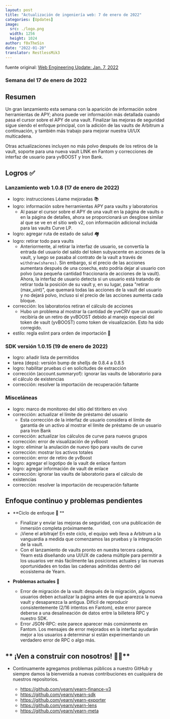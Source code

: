 ```yaml
---
layout: post
title: "Actualización de ingeniería web: 7 de enero de 2022"
categories: [Updates]
image:
  src: ./logo.png
  width: 1256
  height: 1024
author: f0xTheSin
date: "2022-01-20"
translator: RestlessMik3
---
```


fuente original: [Web Engineering Update: Jan. 7, 2022](https://yearnweb.substack.com/p/yearn-web-engineering-update-7d7)

### Semana del 17 de enero de 2022

## **Resumen**

Un gran lanzamiento esta semana con la aparición de información sobre herramientas de APY; ahora puede ver información más detallada cuando pasa el cursor sobre el APY de una vault. Finalizar las mejoras de seguridad sigue siendo el enfoque principal, con la adición de las vaults de Arbitrum a continuación, y también más trabajo para mejorar nuestra UI/UX multicadena.

Otras actualizaciones incluyen no más polvo después de los retiros de la vault, soporte para una nueva vault LINK en Fantom y correcciones de interfaz de usuario para yvBOOST y Iron Bank.

## **Logros ✅**

### **Lanzamiento web 1.0.8 (17 de enero de 2022)**

- logro: instrucciones Léame mejoradas 📚
- logro: información sobre herramientas APY para vaults y laboratorios
  - Al pasar el cursor sobre el APY de una vault en la página de vaults o en la página de detalles, ahora se proporcionará un desglose similar al que se ve en el sitio web v2, con información adicional incluida para las vaults Curve LP.
- logro: agregar ruta de estado de salud 🏘️
- logro: retirar todo para vaults
  - Anteriormente, al retirar la interfaz de usuario, se convertía la entrada del usuario del saldo del token subyacente en acciones de la vault, y luego se pasaba al contrato de la vault a través de `withdraw(shares)`. Sin embargo, si el precio de las acciones aumentara después de una cosecha, esto podría dejar al usuario con polvo (una pequeña cantidad fraccionaria de acciones de la vault). Ahora, la interfaz de usuario detecta si un usuario está tratando de retirar toda la posición de su vault y, en su lugar, pasa "retirar (max_uint)", que quemará todas las acciones de la vault del usuario y no dejará polvo, incluso si el precio de las acciones aumenta cada bloque.
- corrección: los laboratorios retiran el cálculo de acciones
  - Hubo un problema al mostrar la cantidad de yveCRV que un usuario recibiría de un retiro de yvBOOST debido al manejo especial del token de vault (yvBOOST) como token de visualización. Esto ha sido corregido.
- estilo: regla eslint para orden de importación 📝

### **SDK versión 1.0.15 (19 de enero de 2022)**

- logro: añadir lista de permitidos
- tarea (deps): versión bump de shelljs de 0.8.4 a 0.8.5
- logro: habilitar pruebas ci en solicitudes de extracción
- corrección (account.summaryof): ignorar las vaults de laboratorio para el cálculo de existencias
- corrección: resolver la importación de recuperación faltante

### **Misceláneas**

- logro: marco de monitoreo del sitio del titiritero en vivo
- corrección: actualizar el límite de préstamo del usuario
  - Esta corrección de la interfaz de usuario considera el límite de garantía de un activo al mostrar el límite de préstamo de un usuario para Iron Bank
- corrección: actualizar los cálculos de curve para nuevos grupos
- corrección: error de visualización de yvBoost
- logro: eliminar la anulación de nuevo tipo para vaults de curve
- corrección: mostrar los activos totales
- corrección: error de retiro de yvBoost
- logro: agregar el logotipo de la vault de enlace fantom
- logro: agregar información de vault de enlace
- corrección: ignorar las vaults de laboratorio para el cálculo de existencias
- corrección: resolver la importación de recuperación faltante

## **Enfoque continuo y problemas pendientes**

- **Ciclo de enfoque 🎯 **

  - Finalizar y envíar las mejoras de seguridad, con una publicación de inmersión completa próximamente.
  - ¡Viene el arbitraje! En este ciclo, el equipo web lleva a Arbitrum a la vanguardia a medida que comenzamos las pruebas y la integración de la vault.
  - Con el lanzamiento de vaults pronto en nuestra tercera cadena, Yearn está diseñando una UI/UX de cadena múltiple para permitir a los usuarios ver más fácilmente las posiciones actuales y las nuevas oportunidades en todas las cadenas admitidas dentro del ecosistema de Yearn.

- **Problemas actuales 🐛**

  - Error de migración de la vault: después de la migración, algunos usuarios deben actualizar la página antes de que aparezca la nueva vault y desaparezca la antigua. Difícil de reproducir consistentemente (2/16 intentos en Fantom), este error parece deberse a una desalineación de datos entre la billetera RPC y nuestro SDK.
  - Error JSON-RPC: este parece aparecer más comúnmente en Fantom. Los mensajes de error mejorados en la interfaz ayudarán mejor a los usuarios a determinar si están experimentando un verdadero error de RPC o algo más.

## ** ¡Ven a construir con nosotros! :man_mechanic:**

- Continuamente agregamos problemas públicos a nuestro GitHub y siempre damos la bienvenida a nuevas contribuciones en cualquiera de nuestros repositorios.

  - https://github.com/yearn/yearn-finance-v3
  - https://github.com/yearn/yearn-sdk
  - https://github.com/yearn/yearn-exporter
  - https://github.com/yearn/yearn-lens
  - https://github.com/yearn/yearn-meta

